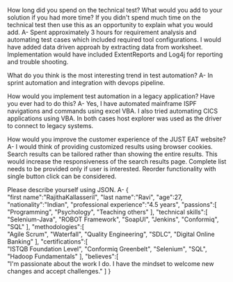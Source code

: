 How long did you spend on the technical test? What would you add to your solution if you had more time? If you didn't spend much time on the technical test then use this as an opportunity to explain what you would add.
	A- Spent approximately 3 hours for requirement analysis and automating test cases which included required tool configurations. I would have added data driven approah by extracting data from worksheet. Implementation would have included ExtentReports and Log4j for reporting and trouble shooting.

What do you think is the most interesting trend in test automation?
	A- In sprint automation and integration with devops pipeline.

How would you implement test automation in a legacy application? Have you ever had to do this?
	A- Yes, I have automated mainframe ISPF navigations and commands using excel VBA. I also tried automating CICS applications using VBA. In both cases host explorer was used as the driver to connect to legacy systems.

How would you improve the customer experience of the JUST EAT website?
	A- I would think of providing customized results using browser cookies. Search results can be tailored rather than showing the entire results. This would increase the responsiveness of the search results page. Complete list needs to be provided only if user is interested. Reorder functionality with single button click can be considered.

Please describe yourself using JSON.
	A- 
{  
   "first name":"RajithaKallasseril",
   "last name":"Ravi",
   "age":27,
   "nationality":"Indian",
   "professional experience":"4.5 years",
   "passions":[  
      "Programming",
      "Psychology",
      "Teaching others"
   ],
   "technical skills":[  
      "Selenium-Java",
      "ROBOT Framework",
      "SoapUI",
      "Jenkins",
      "Conformiq",
      "SQL"
   ],
   "methodologies":[  
      "Agile Scrum",
      "Waterfall",
      "Quality Engineering",
      "SDLC",
      "Digital Online Banking"
   ],
   "certifications":[  
      "ISTQB Foundation Level",
      "Conformiq Greenbelt",
      "Selenium",
      "SQL",
      "Hadoop Fundamentals"
   ],
   "believes":[  
      "I'm passionate about the work I do. I have the mindset to welcome new changes and accept challenges."
   ]
}
